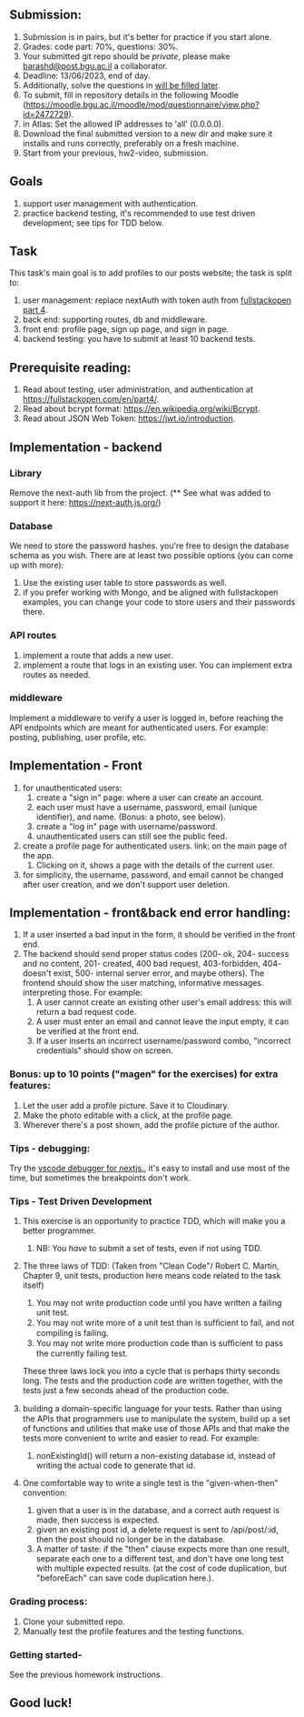 ## Submission: 
1. Submission is in pairs, but it's better for practice if you start alone.
2. Grades: code part: 70%, questions: 30%.
3. Your submitted git repo should be *private*, please make barashd@post.bgu.ac.il a collaborator.
5. Deadline: 13/06/2023, end of day.
6. Additionally, solve the questions in [will be filled later](https://www.notexists.bgu.ac.il/).
7. To submit, fill in repository details in the following Moodle (https://moodle.bgu.ac.il/moodle/mod/questionnaire/view.php?id=2472729).
8. in Atlas: Set the allowed IP addresses to 'all' (0.0.0.0).
9. Download the final submitted version to a new dir and make sure it installs and runs correctly, preferably on a fresh machine.
10. Start from your previous, hw2-video, submission.

## Goals
1. support user management with authentication.
2. practice backend testing, it's recommended to use test driven development; see tips for TDD below.

## Task
This task's main goal is to add profiles to our posts website; the task is split to:
1. user management: replace nextAuth with token auth from [fullstackopen part 4](https://fullstackopen.com/en/part4/user_administration).
2. back end: supporting routes, db and middleware.
3. front end: profile page, sign up page, and sign in page.
4. backend testing: you have to submit at least 10 backend tests.

## Prerequisite reading:
1. Read about testing, user administration, and authentication at https://fullstackopen.com/en/part4/.
2. Read about bcrypt format: https://en.wikipedia.org/wiki/Bcrypt.
3. Read about JSON Web Token: https://jwt.io/introduction.

## Implementation - backend
### Library
Remove the next-auth lib from the project. (** See what was added to support it here: https://next-auth.js.org/)

### Database
We need to store the password hashes. you're free to design the database schema as you wish. There are at least two possible options (you can come up with more):
 1. Use the existing user table to store passwords as well.
 2. if you prefer working with Mongo, and be aligned with fullstackopen examples, you can change your code to store users and their passwords there.
    
### API routes
1. implement a route that adds a new user.
2. implement a route that logs in an existing user.
You can implement extra routes as needed.

### middleware
Implement a middleware to verify a user is logged in, before reaching the API endpoints which are meant for authenticated users. For example: posting, publishing, user profile, etc. 


## Implementation - Front
1. for unauthenticated users:
    1. create a "sign in" page: where a user can create an account.
    2. each user must have a username, password, email (unique identifier), and name. (Bonus: a photo, see below).
    3. create a  "log in" page with username/password.
    4. unauthenticated users can still see the public feed.
2. create a profile page for authenticated users. link: on the main page of the app.
    1. Clicking on it, shows a page with the details of the current user.
3. for simplicity, the username, password, and email cannot be changed after user creation, and we don't support user deletion.

## Implementation - front&back end error handling:
1. If a user inserted a bad input in the form, it should be verified in the front end.
2. The backend should send proper status codes (200- ok, 204- success and no content, 201- created, 400 bad request, 403-forbidden, 404- doesn't exist, 500- internal server error, and maybe others). The frontend should show the user matching, informative messages. interpreting those. For example:
    1. A user cannot create an existing other user's email address: this will return a bad request code.
    2. A user must enter an email and cannot leave the input empty, it can be verified at the front end.
    3. If a user inserts an incorrect username/password combo, "incorrect credentials" should show on screen.

### Bonus: up to 10 points ("magen" for the exercises) for extra features:
1. Let the user add a profile picture. Save it to Cloudinary.
2. Make the photo editable with a click, at the profile page.
3. Wherever there's a post shown, add the profile picture of the author.

### Tips - debugging:
Try the [vscode debugger for nextjs.](https://nextjs.org/docs/pages/building-your-application/configuring/debugging), it's easy to install and use most of the time, but sometimes the breakpoints don't work.

### Tips - Test Driven Development 
1. This exercise is an opportunity to practice TDD, which will make you a better programmer.
    1. NB: You *have* to submit a set of tests, even if not using TDD.
2. The three laws of TDD: (Taken from "Clean Code"/ Robert C. Martin, Chapter 9, unit tests, production here means code related to the task itself)
    1. You may not write production code until you have written a failing unit test.
    2. You may not write more of a unit test than is sufﬁcient to fail, and not compiling is failing.
    3. You may not write more production code than is sufﬁcient to pass the currently failing test. 
    
    These three laws lock you into a cycle that is perhaps thirty seconds long. The tests and the production code are written together, with the tests just a few seconds ahead of the production code.
3. building a domain-speciﬁc language for your tests. Rather than using the APIs that programmers use to manipulate the system, build up a set of functions and utilities that make use of those APIs and that make the tests more convenient to write and easier to read. For example:
    1. nonExistingId() will return a non-existing database id, instead of writing the actual code to generate that id.
4. One comfortable way to write a single test is the "given-when-then" convention:
    1. given that a user is in the database, and a correct auth request is made, then success is expected.
    2. given an existing post id, a delete request is sent to /api/post/:id, then the post should no longer be in the database.
    3. A matter of taste: if the "then" clause expects more than one result, separate each one to a different test, and don't have one long test with multiple expected results. (at the cost of code duplication, but "beforeEach" can save code duplication here.).


### Grading process:
1. Clone your submitted repo. 
2. Manually test the profile features and the testing functions.

### Getting started- 
See the previous homework instructions.

## Good luck!



